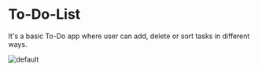 # To-Do-List

It's a basic To-Do app where user can add, delete or sort tasks in different ways.

![default](https://user-images.githubusercontent.com/131029601/232587082-2879a82b-73b1-4f4f-b6da-d62994db9599.PNG)
